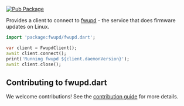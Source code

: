 [![Pub Package](https://img.shields.io/pub/v/fwupd.svg)](https://pub.dev/packages/fwupd)

Provides a client to connect to [fwupd](https://fwupd.org/) - the service that does firmware updates on Linux.

```dart
import 'package:fwupd/fwupd.dart';

var client = FwupdClient();
await client.connect();
print('Running fwupd ${client.daemonVersion}');
await client.close();
```

## Contributing to fwupd.dart

We welcome contributions! See the [contribution guide](CONTRIBUTING.md) for more details.
